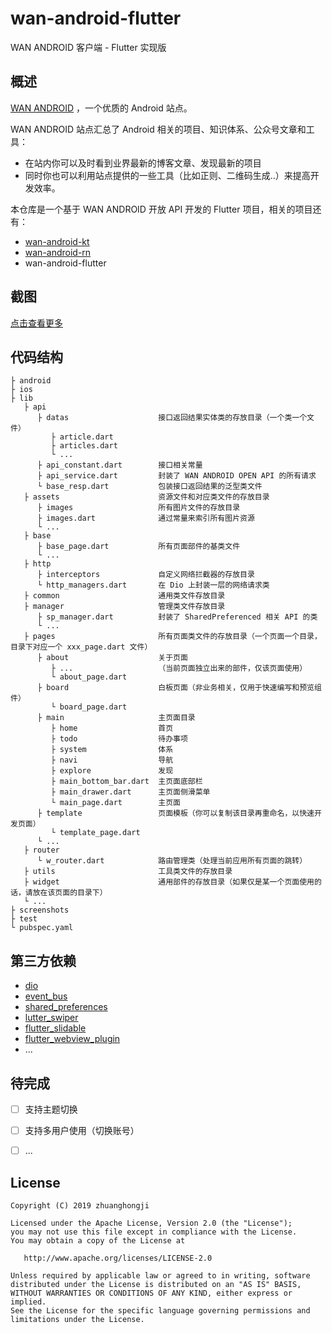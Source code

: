 # wan-android-flutter

WAN ANDROID 客户端 - Flutter 实现版


## 概述

[WAN ANDROID](http://www.wanandroid.com/) ，一个优质的 Android 站点。

WAN ANDROID 站点汇总了 Android 相关的项目、知识体系、公众号文章和工具：

* 在站内你可以及时看到业界最新的博客文章、发现最新的项目
* 同时你也可以利用站点提供的一些工具（比如正则、二维码生成..）来提高开发效率。

本仓库是一个基于 WAN ANDROID 开放 API 开发的 Flutter 项目，相关的项目还有：

* [wan-android-kt](https://github.com/zhuanghongji/wan-android-kt)
* [wan-android-rn](https://github.com/zhuanghongji/wan-android-rn)
* wan-android-flutter


## 截图

[点击查看更多](./screenshots/)


## 代码结构

```
├ android
├ ios          
├ lib         
   ├ api       
      ├ datas                    接口返回结果实体类的存放目录（一个类一个文件）
         ├ article.dart
         ├ articles.dart
         └ ...
      ├ api_constant.dart        接口相关常量
      ├ api_service.dart         封装了 WAN ANDROID OPEN API 的所有请求
      └ base_resp.dart           包装接口返回结果的泛型类文件
   ├ assets                      资源文件和对应类文件的存放目录
      ├ images                   所有图片文件的存放目录
      ├ images.dart              通过常量来索引所有图片资源
      └ ...
   ├ base
      ├ base_page.dart           所有页面部件的基类文件
      └ ...
   ├ http
      ├ interceptors             自定义网络拦截器的存放目录
      └ http_managers.dart       在 Dio 上封装一层的网络请求类 
   ├ common                      通用类文件存放目录
   ├ manager                     管理类文件存放目录
      ├ sp_manager.dart          封装了 SharedPreferenced 相关 API 的类
      └ ...
   ├ pages                       所有页面类文件的存放目录（一个页面一个目录，目录下对应一个 xxx_page.dart 文件）
      ├ about                    关于页面
         ├ ...                   （当前页面独立出来的部件，仅该页面使用）
         └ about_page.dart  
      ├ board                    白板页面（非业务相关，仅用于快速编写和预览组件）
         └ board_page.dart 
      ├ main                     主页面目录
         ├ home                  首页
         ├ todo                  待办事项
         ├ system                体系
         ├ navi                  导航
         ├ explore               发现
         ├ main_bottom_bar.dart  主页面底部栏
         ├ main_drawer.dart      主页面侧滑菜单
         └ main_page.dart        主页面
      ├ template                 页面模板（你可以复制该目录再重命名，以快速开发页面）
         └ template_page.dart    
      └ ...
   ├ router
      └ w_router.dart            路由管理类（处理当前应用所有页面的跳转）
   ├ utils                       工具类文件的存放目录
   ├ widget                      通用部件的存放目录（如果仅是某一个页面使用的话，请放在该页面的目录下）
   └ ...
├ screenshots      
├ test         
└ pubspec.yaml         
```


## 第三方依赖

* [dio](https://pub.dartlang.org/packages/dio)
* [event_bus](https://pub.dartlang.org/packages/event_bus)
* [shared_preferences](https://pub.dartlang.org/packages/shared_preferences)
* [lutter_swiper](https://pub.dartlang.org/packages/flutter_swiper)
* [flutter_slidable](https://pub.dartlang.org/packages/flutter_slidable)
* [flutter_webview_plugin](https://pub.dartlang.org/packages/flutter_webview_plugin)
* ...



## 待完成

* [ ] 支持主题切换
* [ ] 支持多用户使用（切换账号）
* [ ] ...


## License

```
Copyright (C) 2019 zhuanghongji

Licensed under the Apache License, Version 2.0 (the "License");
you may not use this file except in compliance with the License.
You may obtain a copy of the License at

   http://www.apache.org/licenses/LICENSE-2.0

Unless required by applicable law or agreed to in writing, software
distributed under the License is distributed on an "AS IS" BASIS,
WITHOUT WARRANTIES OR CONDITIONS OF ANY KIND, either express or implied.
See the License for the specific language governing permissions and
limitations under the License.
```
